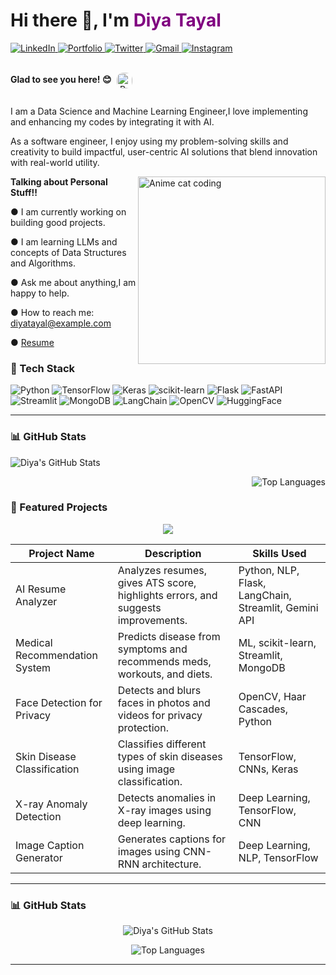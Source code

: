 <h1 align="left">Hi there 👋, I'm <span style="color:purple;">Diya Tayal</span></h1>


<p align="">
  <a href="https://linkedin.com/in/diyatayal">
    <img src="https://img.shields.io/badge/LinkedIn-blue?logo=linkedin&style=for-the-badge" alt="LinkedIn" />
  </a>
  <a href="https://portfolio-diya-3754.vercel.app/">
    <img src="https://img.shields.io/badge/Portfolio-000?style=for-the-badge&logo=firefox&logoColor=white" alt="Portfolio" />
  </a>
  <!-- Twitter (X) -->
<a href="https://twitter.com/yourusername">
  <img src="https://img.shields.io/badge/Twitter-1DA1F2?logo=twitter&style=for-the-badge" alt="Twitter" />
</a>

<!-- Gmail -->
<a href="mailto:diyatayal@example.com">
  <img src="https://img.shields.io/badge/Gmail-D14836?logo=gmail&style=for-the-badge" alt="Gmail" />
</a>

<!-- Instagram -->
<a href="https://instagram.com/yourusername">
  <img src="https://img.shields.io/badge/Instagram-E4405F?logo=instagram&style=for-the-badge" alt="Instagram" />
</a>
</p>

<p align="center" style="display: inline-flex; align-items: center; gap: 8px;">
  <strong style="margin-bottom: 0;">Glad to see you here! 😊</strong>
  <img src="https://komarev.com/ghpvc/?username=Diyatayal&label=Views&color=blue&style=flat-square"
       alt="Profile Views"
       style="border-radius: 10px; height: 25px; margin-top: 3px;" />
</p>



<p>I am a Data Science and Machine Learning Engineer,I love implementing and enhancing my codes by integrating it with AI.</p>

<p>As a software engineer, I enjoy using my problem-solving skills and creativity to build impactful, user-centric AI solutions that blend innovation with real-world utility.</p>

<p align="left" width="100%">
  <img align="right" width="300" src="https://media.giphy.com/media/qgQUggAC3Pfv687qPC/giphy.gif" alt="Anime cat coding">
 
<strong>Talking about Personal Stuff!!</strong>

● I am currently working on building good projects. 

● I am learning LLMs and concepts of Data Structures and Algorithms.

● Ask me about anything,I am happy to help.

● How to reach me: diyatayal@example.com  

● [Resume](https://your-resume-link.com)



</p>


### 🚀 Tech Stack

![Python](https://img.shields.io/badge/Python-3776AB?style=for-the-badge&logo=python&logoColor=white)
![TensorFlow](https://img.shields.io/badge/TensorFlow-FF6F00?style=for-the-badge&logo=tensorflow&logoColor=white)
![Keras](https://img.shields.io/badge/Keras-D00000?style=for-the-badge&logo=keras&logoColor=white)
![scikit-learn](https://img.shields.io/badge/scikit--learn-F7931E?style=for-the-badge&logo=scikit-learn&logoColor=white)
![Flask](https://img.shields.io/badge/Flask-000000?style=for-the-badge&logo=flask&logoColor=white)
![FastAPI](https://img.shields.io/badge/FastAPI-005571?style=for-the-badge&logo=fastapi)
![Streamlit](https://img.shields.io/badge/Streamlit-FF4B4B?style=for-the-badge&logo=streamlit&logoColor=white)
![MongoDB](https://img.shields.io/badge/MongoDB-4DB33D?style=for-the-badge&logo=mongodb&logoColor=white)
![LangChain](https://img.shields.io/badge/LangChain-1A1A1A?style=for-the-badge&logo=python&logoColor=green)
![OpenCV](https://img.shields.io/badge/OpenCV-27338e?style=for-the-badge&logo=opencv&logoColor=white)
![HuggingFace](https://img.shields.io/badge/HuggingFace-FFBF00?style=for-the-badge&logo=huggingface&logoColor=white)

---
### 📊 GitHub Stats
<p>
<p align="left">
  <img src="https://github-readme-stats.vercel.app/api?username=Diyatayal&show_icons=true&theme=tokyonight" alt="Diya's GitHub Stats" />
</p>

<p align="right">
  <img src="https://github-readme-stats.vercel.app/api/top-langs/?uhttps://github-readme-stats.vercel.app/api?username=Diyatayal&show_icons=true&theme=tokyonight$0sername=Diyatayal&layout=compact&theme=tokyonight" alt="Top Languages" />
</p>

</p>

### 💼 Featured Projects

<!-- Project Table with animation effect -->
<p align="center">
  <img src="https://readme-typing-svg.herokuapp.com?font=Fira+Code&duration=4000&pause=1000&color=00FFFF&width=700&height=45&lines=AI+Resume+Analyzer;Medical+Recommendation+System;Face+Detection+for+Privacy;Skin+Disease+Classification;X-ray+Anomaly+Detection;Image+Caption+Generator" />
</p>

<table align="center">
  <thead>
    <tr>
      <th>Project Name</th>
      <th>Description</th>
      <th>Skills Used</th>
    </tr>
  </thead>
  <tbody>
    <tr>
      <td>AI Resume Analyzer</td>
      <td>Analyzes resumes, gives ATS score, highlights errors, and suggests improvements.</td>
      <td>Python, NLP, Flask, LangChain, Streamlit, Gemini API</td>
    </tr>
    <tr>
      <td>Medical Recommendation System</td>
      <td>Predicts disease from symptoms and recommends meds, workouts, and diets.</td>
      <td>ML, scikit-learn, Streamlit, MongoDB</td>
    </tr>
    <tr>
      <td>Face Detection for Privacy</td>
      <td>Detects and blurs faces in photos and videos for privacy protection.</td>
      <td>OpenCV, Haar Cascades, Python</td>
    </tr>
    <tr>
      <td>Skin Disease Classification</td>
      <td>Classifies different types of skin diseases using image classification.</td>
      <td>TensorFlow, CNNs, Keras</td>
    </tr>
    <tr>
      <td>X-ray Anomaly Detection</td>
      <td>Detects anomalies in X-ray images using deep learning.</td>
      <td>Deep Learning, TensorFlow, CNN</td>
    </tr>
    <tr>
      <td>Image Caption Generator</td>
      <td>Generates captions for images using CNN-RNN architecture.</td>
      <td>Deep Learning, NLP, TensorFlow</td>
    </tr>
  </tbody>
</table>

---

### 📊 GitHub Stats

<p align="center">
  <img src="https://github-readme-stats.vercel.app/api?username=Diyatayal&show_icons=true&theme=tokyonight" alt="Diya's GitHub Stats" />
</p>

<p align="center">
  <img src="https://github-readme-stats.vercel.app/api/top-langs/?username=Diyatayal&layout=compact&theme=tokyonight" alt="Top Languages" />
</p>

---

